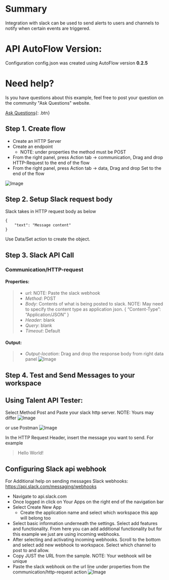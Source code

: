 # Summary
Integration with slack can be used to send alerts to users and channels to notify when certain events are triggered.

# API AutoFlow Version:
Configuration config.json was created using AutoFlow version __0.2.5__

# Need help?
Is you have questions about this example, feel free to post your question on the community "Ask Questions" website.

[Ask Questions](https://interactor.com/autoflow/questions){: .btn}

## Step 1. Create flow
* Create an HTTP Server
* Create an endpoint
  * NOTE: under properties the method must be POST
* From the right panel, press Action tab -> communication, Drag and drop HTTP-Request to the end of the flow
* From the right panel, press Action tab -> data, Drag and drop Set to the end of the flow

![Image](https://github.com/API-AutoFlow/slack-webhook/blob/master/img/1.png)

## Step 2. Setup Slack request body
Slack takes in HTTP request body as below

```
{
    "text": "Message content"
}
```

Use Data/Set action to create the object.

## Step 3. Slack API Call
### Communication/HTTP-request
#### Properties:
> * _url_: NOTE: Paste the slack webhook
> * _Method_: POST
> * _Body_: Contents of what is being posted to slack. NOTE: May need to specify the content type as application json.  { “Content-Type”: “Application/JSON” }
> * _Header_: blank
> * _Query_: blank
> * _Timeout_: Default

#### Output:
> * _Output-location_: Drag and drop the response body from right data panel
![Image](https://github.com/API-AutoFlow/slack-webhook/blob/master/img/2.gif)


## Step 4. Test and Send Messages to your workspace

## Using Talent API Tester:
Select Method Post and Paste your slack http server. NOTE: Yours may differ
![Image](https://github.com/API-AutoFlow/slack-webhook/blob/master/img/4.gif)

or use Postman
![Image](https://github.com/API-AutoFlow/slack-webhook/blob/master/img/5.png)

In the HTTP Request Header, insert the message you want to send. For example

> Hello World!

## Configuring Slack api webhook

For Additional help on sending messages Slack webhooks:
https://api.slack.com/messaging/webhooks

* Navigate to api.slack.com
* Once logged in click on Your Apps on the right end of the navigation bar
* Select Create New App
  * Create the application name and select which workspace this app will belong too
* Select basic information underneath the settings.  Select add features and functionality.  From here you can add additional functionality but for this example we just are using incoming webhooks.
* After selecting and activating incoming webhooks. Scroll to the bottom and select add new webhook to workspace. Select which channel to post to and allow.
* Copy JUST the URL from the sample. NOTE: Your webhook will be unique
* Paste the slack webhook on the url line under properties from the communication/http-request action
![Image](https://github.com/API-AutoFlow/slack-webhook/blob/master/img/3.png)
